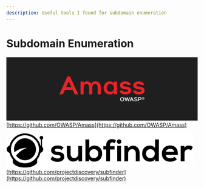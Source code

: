 ```yaml
---
description: Useful tools I found for subdomain enumeration
---
```


# Subdomain Enumeration

![](<../../.gitbook/assets/image (1) (1) (1).png>)\
[https://github.com/OWASP/Amass](https://github.com/OWASP/Amass)

![](<../../.gitbook/assets/image (2).png>)\
[https://github.com/projectdiscovery/subfinder](https://github.com/projectdiscovery/subfinder)

